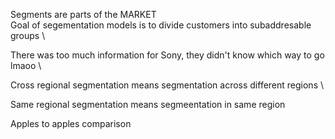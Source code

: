 Segments are parts of the MARKET \
Goal of segementation models is to divide customers into subaddresable groups \

There was too much information for Sony, they didn't know which way to go lmaoo \

Cross regional segmentation means segmentation across different regions \

Same regional segmentation means segmeentation in same region

Apples to apples comparison